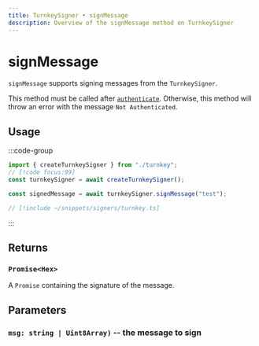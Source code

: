 ```yaml
---
title: TurnkeySigner • signMessage
description: Overview of the signMessage method on TurnkeySigner
---
```


# signMessage

`signMessage` supports signing messages from the `TurnkeySigner`.

This method must be called after [`authenticate`](/packages/aa-signers/turnkey/authenticate). Otherwise, this method will throw an error with the message `Not Authenticated`.

## Usage

:::code-group

```ts [example.ts]
import { createTurnkeySigner } from "./turnkey";
// [!code focus:99]
const turnkeySigner = await createTurnkeySigner();

const signedMessage = await turnkeySigner.signMessage("test");
```

```ts [turnkey.ts]
// [!include ~/snippets/signers/turnkey.ts]
```

:::

## Returns

### `Promise<Hex>`

A `Promise` containing the signature of the message.

## Parameters

### `msg: string | Uint8Array)` -- the message to sign
